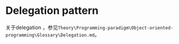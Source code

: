 # Delegation pattern

关于delegation ，参见`Theory\Programming-paradigm\Object-oriented-programming\Glossary\Delegation.md`。

